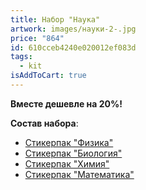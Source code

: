```yaml
---
title: Набор "Наука"
artwork: images/науки-2-.jpg
price: "864"
id: 610cceb4240e020012ef083d
tags:
  - kit
isAddToCart: true
---
```


**Вместе дешевле на 20%!**

**Cостав набора**:

- [Стикерпак "Физика"](https://www.zerokelvin.ru/products/stickers/physics/)
- [Стикерпак "Биология"](https://www.zerokelvin.ru/products/stickers/biology/)
- [Стикерпак "Химия"](https://www.zerokelvin.ru/products/stickers/chemical/)
- [Стикерпак "Математика"](https://www.zerokelvin.ru/products/stickers/math/)
